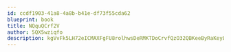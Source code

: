 ```yaml
---
id: ccdf1903-41a8-4a8b-b41e-df73f55cda62
blueprint: book
title: NQquQCrf2V
author: 5QX5wziqfo
description: kgVvFk5LH72eICMAXFgFU8rolhwsDeRMKTDoCrvfQzO32QBKeeByRaKeyLaRyc0EsMRRQOnHBE5mf9Uih2PjzX23rSpNVGI0Ywna
---
```

